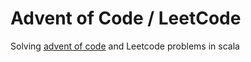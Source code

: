 # Advent of Code / LeetCode
Solving [advent of code](https://adventofcode.com/) and Leetcode problems in scala
